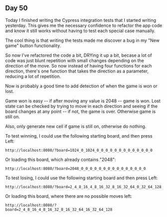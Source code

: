 ## Day 50

Today I finished writing the Cypress integration tests that I started writing yesterday. This gives me the necessary confidence to refactor the app code and know it still works without having to test each special case manually.

The cool thing is that writing the tests made me discover a bug in my "New game" button functionality.

So now I've refactored the code a bit, DRYing it up a bit, becase a lot of code was just blunt repetition with small changes depending on the direction of the move. So now instead of having four functions for each direction, there's one function that takes the direction as a parameter, reducing a lot of repetition.

Now is probably a good time to add detection of when the game is won or lost.

Game won is easy -- if after moving any value is 2048 -- game is won. Lost state can be checked by trying to move in each direction and seeing if the board changes at any point -- if not, the game is over. Otherwise game is still on.

Also, only generate new cell if game is still on, otherwise do nothing.

To test winning, I could use the following starting board, and then press Left:

```
http://localhost:8080/?board=1024_0_1024_0_0_0_0_0_0_0_0_0_0_0_0_0
```

Or loading this board, which already contains "2048":

```
http://localhost:8080/?board=2048_0_0_0_0_0_0_0_0_0_0_0_0_0_0_0
```

To test losing, I could use the following starting board and then press Left:

```
http://localhost:8080/?board=2_4_8_16_4_8_16_32_8_16_32_64_0_32_64_128
```

Or loading this board, where there are no possible moves left:

```
http://localhost:8080/?board=2_4_8_16_4_8_16_32_8_16_32_64_16_32_64_128
```
